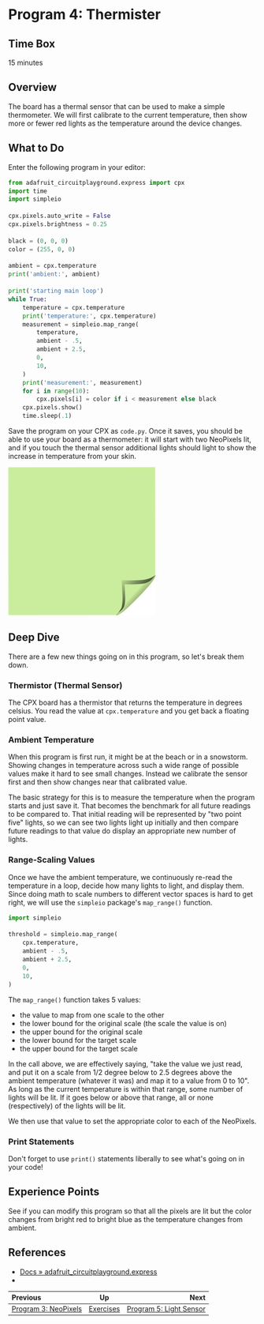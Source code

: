 <!-- begin auto-generated title section -->
# Program 4: Thermister
<!-- end auto-generated section -->


## Time Box

15 minutes


## Overview

The board has a thermal sensor that can be used to make a simple thermometer. We will first calibrate to the current temperature, then show more or fewer red lights as the temperature around the device changes.


## What to Do

Enter the following program in your editor:

```python
from adafruit_circuitplayground.express import cpx
import time
import simpleio

cpx.pixels.auto_write = False
cpx.pixels.brightness = 0.25

black = (0, 0, 0)
color = (255, 0, 0)

ambient = cpx.temperature
print('ambient:', ambient)

print('starting main loop')
while True:
    temperature = cpx.temperature
    print('temperature:', cpx.temperature)
    measurement = simpleio.map_range(
        temperature,
        ambient - .5,
        ambient + 2.5,
        0,
        10,
    )
    print('measurement:', measurement)
    for i in range(10):
        cpx.pixels[i] = color if i < measurement else black
    cpx.pixels.show()
    time.sleep(.1)
```

Save the program on your CPX as `code.py`. Once it saves, you should be able to use your board as a thermometer: it will start with two NeoPixels lit, and if you touch the thermal sensor additional lights should light to show the increase in temperature from your skin.

![green sticky note](images/sticky-note-green.png)


## Deep Dive

There are a few new things going on in this program, so let's break them down.


### Thermistor (Thermal Sensor)

The CPX board has a thermistor that returns the temperature in degrees celsius. You read the value at `cpx.temperature` and you get back a floating point value.


### Ambient Temperature

When this program is first run, it might be at the beach or in a snowstorm. Showing changes in temperature across such a wide range of possible values make it hard to see small changes. Instead we calibrate the sensor first and then show changes near that calibrated value.

The basic strategy for this is to measure the temperature when the program starts and just save it. That becomes the benchmark for all future readings to be compared to. That initial reading will be represented by "two point five" lights, so we can see two lights light up initially and then compare future readings to that value do display an appropriate new number of lights.


### Range-Scaling Values

Once we have the ambient temperature, we continuously re-read the temperature in a loop, decide how many lights to light, and display them. Since doing math to scale numbers to different vector spaces is hard to get right, we will use the `simpleio` package's `map_range()` function.

```python
import simpleio

threshold = simpleio.map_range(
    cpx.temperature,
    ambient - .5,
    ambient + 2.5,
    0,
    10,
)
```

The `map_range()` function takes 5 values:

* the value to map from one scale to the other
* the lower bound for the original scale (the scale the value is on)
* the upper bound for the original scale
* the lower bound for the target scale
* the upper bound for the target scale

In the call above, we are effectively saying, "take the value we just read, and put it on a scale from 1/2 degree below to 2.5 degrees above the ambient temperature (whatever it was) and map it to a value from 0 to 10". As long as the current temperature is within that range, some number of lights will be lit. If it goes below or above that range, all or none (respectively) of the lights will be lit.

We then use that value to set the appropriate color to each of the NeoPixels.


### Print Statements

Don't forget to use `print()` statements liberally to see what's going on in your code!


## Experience Points

See if you can modify this program so that all the pixels are lit but the color changes from bright red to bright blue as the temperature changes from ambient.


## References

* [Docs » adafruit_circuitplayground.express](https://circuitpython.readthedocs.io/projects/circuitplayground/en/latest/api.html)
* []()


<!-- begin auto-generated nav-links section -->
| Previous | Up | Next |
|:---------|:---:|-----:|
| [Program 3: NeoPixels](./exercise_neopixels.md) | [Exercises](./exercises.md) | [Program 5: Light Sensor](./exercise_phototransistor.md) |
<!-- end auto-generated section -->
